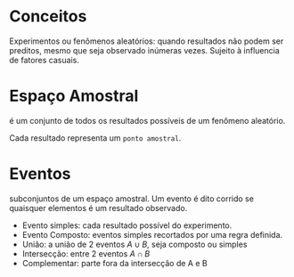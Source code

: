 # Conceitos

Experimentos ou fenômenos aleatórios: quando resultados não podem ser preditos, mesmo que seja observado inúmeras vezes. Sujeito à influencia de fatores casuais.

# Espaço Amostral

é um conjunto de todos os resultados possíveis de um fenômeno aleatório.

Cada resultado representa um `ponto amostral`.

# Eventos

subconjuntos de um espaço amostral. Um evento é dito corrido se quaisquer elementos é um resultado observado.

- Evento simples: cada resultado possível do experimento.
- Evento Composto: eventos simples recortados por uma regra definida.
- União: a união de 2 eventos $A\cup B$﻿, seja composto ou simples
- Intersecção: entre 2 eventos $A\cap B$﻿
- Complementar: parte fora da intersecção de A e B